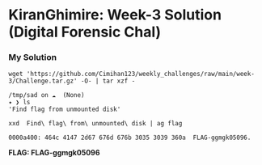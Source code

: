 # KiranGhimire: Week-3 Solution (Digital Forensic Chal)

### My Solution


```
wget 'https://github.com/Cimihan123/weekly_challenges/raw/main/week-3/Challenge.tar.gz' -O- | tar xzf -

/tmp/sad on ☁️  (None)
✦ ❯ ls
'Find flag from unmounted disk'
```


```
xxd  Find\ flag\ from\ unmounted\ disk | ag flag

0000a400: 464c 4147 2d67 676d 676b 3035 3039 360a  FLAG-ggmgk05096.

```

**FLAG: FLAG-ggmgk05096**
